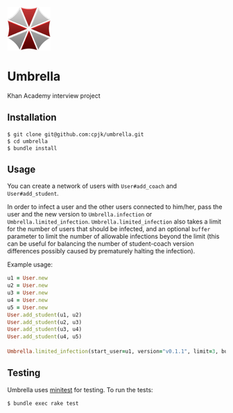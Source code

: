 <img src="umbrella.png" width="100px"></img>
# Umbrella

Khan Academy interview project

## Installation
```shell
$ git clone git@github.com:cpjk/umbrella.git
$ cd umbrella
$ bundle install
```

## Usage
You can create a network of users with `User#add_coach` and `User#add_student`.

In order to infect a user and the other users connected to him/her, pass the user and the new version to `Umbrella.infection` or `Umbrella.limited_infection`. `Umbrella.limited_infection` also takes a limit for the number of users that should be infected, and an optional `buffer` parameter to limit the number of allowable infections beyond the limit (this can be useful for balancing the number of student-coach version differences possibly caused by prematurely halting the infection).

Example usage:

```ruby
u1 = User.new
u2 = User.new
u3 = User.new
u4 = User.new
u5 = User.new
User.add_student(u1, u2)
User.add_student(u2, u3)
User.add_student(u3, u4)
User.add_student(u4, u5)

Umbrella.limited_infection(start_user=u1, version="v0.1.1", limit=3, buffer=1)
```

## Testing

Umbrella uses [minitest](https://github.com/seattlerb/minitest) for testing. To run the tests:
```shell
$ bundle exec rake test
```
